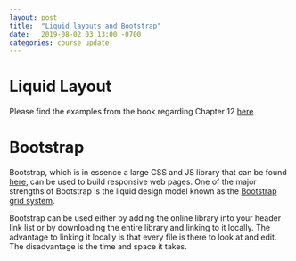 ```yaml
---
layout: post
title:  "Liquid layouts and Bootstrap"
date:   2019-08-02 03:13:00 -0700
categories: course update
---
```


# Liquid Layout

Please find the examples from the book regarding Chapter 12 [here](https://github.com/wabi69sabi/fronted-course/tree/master/Chapter12)

# Bootstrap

Bootstrap, which is in essence a large CSS and JS library that can be found [here](https://getbootstrap.com/), can be used to build responsive web pages. One of the major strengths of Bootstrap is the liquid design model known as the [Bootstrap grid system](https://getbootstrap.com/docs/4.0/layout/grid/).

Bootstrap can be used either by adding the online library into your header link list or by downloading the entire library and linking to it locally. The advantage to linking it locally is that every file is there to look at and edit. The disadvantage is the time and space it takes.
